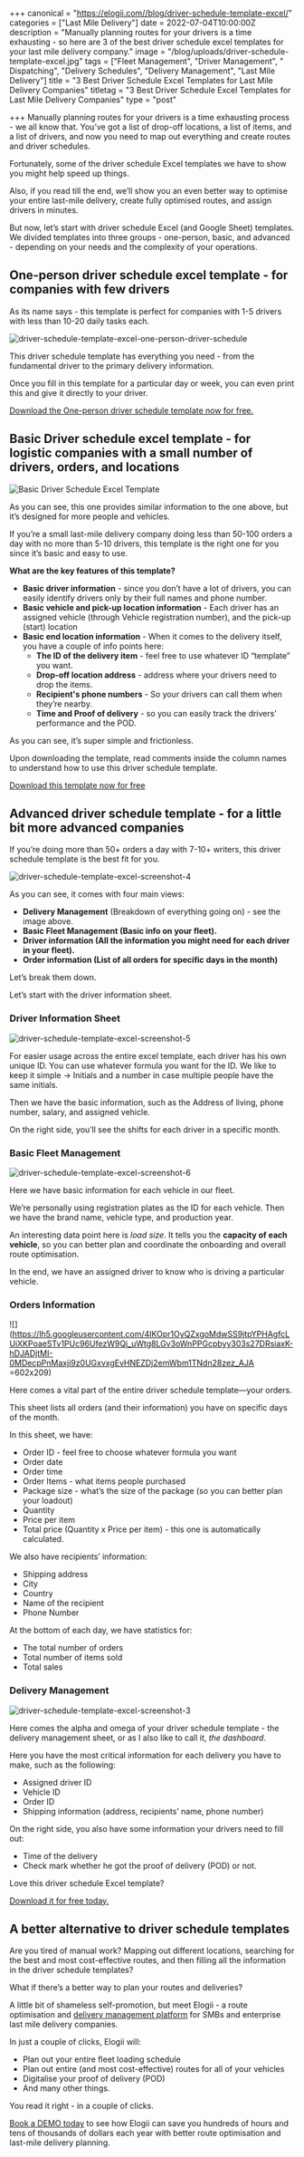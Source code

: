 +++
canonical = "https://elogii.com//blog/driver-schedule-template-excel/"
categories = ["Last Mile Delivery"]
date = 2022-07-04T10:00:00Z
description = "Manually planning routes for your drivers is a time exhausting - so here are 3 of the best driver schedule excel templates for your last mile delivery company."
image = "/blog/uploads/driver-schedule-template-excel.jpg"
tags = ["Fleet Management", "Driver Management", "  Dispatching", "Delivery Schedules", "Delivery Management", "Last Mile Delivery"]
title = "3 Best Driver Schedule Excel Templates for Last Mile Delivery Companies"
titletag = "3 Best Driver Schedule Excel Templates for Last Mile Delivery Companies"
type = "post"

+++
Manually planning routes for your drivers is a time exhausting process - we all know that. You’ve got a list of drop-off locations, a list of items, and a list of drivers, and now you need to map out everything and create routes and driver schedules.

Fortunately, some of the driver schedule Excel templates we have to show you might help speed up things.

Also, if you read till the end, we’ll show you an even better way to optimise your entire last-mile delivery, create fully optimised routes, and assign drivers in minutes.

But now, let’s start with driver schedule Excel (and Google Sheet) templates. We divided templates into three groups - one-person, basic, and advanced - depending on your needs and the complexity of your operations.

## One-person driver schedule excel template - for companies with few drivers

As its name says - this template is perfect for companies with 1-5 drivers with less than 10-20 daily tasks each.

![driver-schedule-template-excel-one-person-driver-schedule](/blog/uploads/driver-schedule-template-excel-one-person-driver-schedule.png "driver-schedule-template-excel-one-person-driver-schedule")

This driver schedule template has everything you need - from the fundamental driver to the primary delivery information.

Once you fill in this template for a particular day or week, you can even print this and give it directly to your driver.

[Download the One-person driver schedule template now for free.](https://s3.eu-west-1.amazonaws.com/elogii.com/assets/blog/One-person+Driver+Schedule+Template+-+By+Elogii.xlsx)

## Basic Driver schedule excel template - for logistic companies with a small number of drivers, orders, and locations

![Basic Driver Schedule Excel Template](/blog/uploads/basic-driver-schedule-excel-template.png "Basic Driver Schedule Excel Template")

As you can see, this one provides similar information to the one above, but it’s designed for more people and vehicles.

If you’re a small last-mile delivery company doing less than 50-100 orders a day with no more than 5-10 drivers, this template is the right one for you since it’s basic and easy to use.

**What are the key features of this template?**

* **Basic driver information** - since you don’t have a lot of drivers, you can easily identify drivers only by their full names and phone number.
* **Basic vehicle and pick-up location information** - Each driver has an assigned vehicle (through Vehicle registration number), and the pick-up (start) location
* **Basic end location information** - When it comes to the delivery itself, you have a couple of info points here:
  * **The ID of the delivery item** - feel free to use whatever ID “template” you want.
  * **Drop-off location address** - address where your drivers need to drop the items.
  * **Recipient's phone numbers** - So your drivers can call them when they’re nearby.
  * **Time and Proof of delivery** - so you can easily track the drivers’ performance and the POD.

As you can see, it’s super simple and frictionless.

Upon downloading the template, read comments inside the column names to understand how to use this driver schedule template.

[Download this template now for free](https://s3.eu-west-1.amazonaws.com/elogii.com/assets/blog/Basic+Driver+Schedule+Template+-+By+Elogii.xlsx)

## Advanced driver schedule template - for a little bit more advanced companies

If you’re doing more than 50+ orders a day with 7-10+ writers, this driver schedule template is the best fit for you.

![driver-schedule-template-excel-screenshot-4](/blog/uploads/driver-schedule-template-excel-screenshot-4.png "driver-schedule-template-excel-screenshot-4")

As you can see, it comes with four main views:

* **Delivery Management** (Breakdown of everything going on) - see the image above.
* **Basic Fleet Management (Basic info on your fleet).**
* **Driver information (All the information you might need for each driver in your fleet).**
* **Order information (List of all orders for specific days in the month)**

Let’s break them down.

Let’s start with the driver information sheet.

### Driver Information Sheet

![driver-schedule-template-excel-screenshot-5](/blog/uploads/driver-schedule-template-excel-screenshot-1.png "driver-schedule-template-excel-screenshot-5")

For easier usage across the entire excel template, each driver has his own unique ID. You can use whatever formula you want for the ID. We like to keep it simple -> Initials and a number in case multiple people have the same initials.

Then we have the basic information, such as the Address of living, phone number, salary, and assigned vehicle.

On the right side, you’ll see the shifts for each driver in a specific month.

### Basic Fleet Management

![driver-schedule-template-excel-screenshot-6](/blog/uploads/driver-schedule-template-excel-screenshot-6.png "driver-schedule-template-excel-screenshot-6")

Here we have basic information for each vehicle in our fleet.

We’re personally using registration plates as the ID for each vehicle. Then we have the brand name, vehicle type, and production year.

An interesting data point here is _load size_. It tells you the **capacity of each vehicle**, so you can better plan and coordinate the onboarding and overall route optimisation.

In the end, we have an assigned driver to know who is driving a particular vehicle.

### Orders Information

![](https://lh5.googleusercontent.com/4IKOpr1OyQZxgoMdwSS9jtpYPHAgfcLUiXKPoaeSTv1PUc96UfezW9Qj_uWtg8LGv3oWnPPGcpbyy303s27DRsiaxK-hDJADjtMI-0MDecpPnMaxji9z0UGxvxgEvHNEZDj2emWbm1TNdn28zez_AJA =602x209)

Here comes a vital part of the entire driver schedule template—your orders.

This sheet lists all orders (and their information) you have on specific days of the month.

In this sheet, we have:

* Order ID - feel free to choose whatever formula you want
* Order date
* Order time
* Order Items - what items people purchased
* Package size - what’s the size of the package (so you can better plan your loadout)
* Quantity
* Price per item
* Total price (Quantity x Price per item) - this one is automatically calculated.

We also have recipients’ information:

* Shipping address
* City
* Country
* Name of the recipient
* Phone Number

At the bottom of each day, we have statistics for:

* The total number of orders
* Total number of items sold
* Total sales

### Delivery Management

![driver-schedule-template-excel-screenshot-3](/blog/uploads/driver-schedule-template-excel-screenshot-3.png "driver-schedule-template-excel-screenshot-3")

Here comes the alpha and omega of your driver schedule template - the delivery management sheet, or as I also like to call it, _the dashboard_.

Here you have the most critical information for each delivery you have to make, such as the following:

* Assigned driver ID
* Vehicle ID
* Order ID
* Shipping information (address, recipients’ name, phone number)

On the right side, you also have some information your drivers need to fill out:

* Time of the delivery
* Check mark whether he got the proof of delivery (POD) or not.

Love this driver schedule Excel template?

[Download it for free today.](https://docs.google.com/spreadsheets/d/1LYK8acNW6OYRcs95o8GhbY2rZ1y6WwKAh9lYAmImuco/edit?usp=sharing)

## A better alternative to driver schedule templates

Are you tired of manual work? Mapping out different locations, searching for the best and most cost-effective routes, and then filling all the information in the driver schedule templates?

What if there’s a better way to plan your routes and deliveries?

A little bit of shameless self-promotion, but meet Elogii - a route optimisation and [delivery management platform](https://elogii.com/) for SMBs and enterprise last mile delivery companies.

In just a couple of clicks, Elogii will:

* Plan out your entire fleet loading schedule
* Plan out entire (and most cost-effective) routes for all of your vehicles
* Digitalise your proof of delivery (POD)
* And many other things.

You read it right - in a couple of clicks.

[Book a DEMO today](https://elogii.com/book-demo) to see how Elogii can save you hundreds of hours and tens of thousands of dollars each year with better route optimisation and last-mile delivery planning.